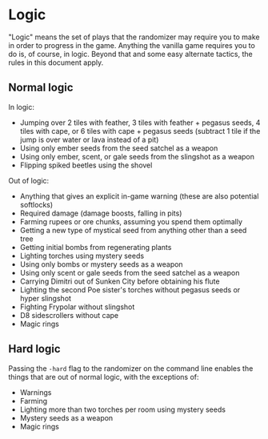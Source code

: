 # Logic

"Logic" means the set of plays that the randomizer may require you to make in
order to progress in the game. Anything the vanilla game requires you to do is,
of course, in logic. Beyond that and some easy alternate tactics, the rules in
this document apply.


## Normal logic

In logic:

- Jumping over 2 tiles with feather, 3 tiles with feather + pegasus seeds, 4
  tiles with cape, or 6 tiles with cape + pegasus seeds (subtract 1 tile if the
  jump is over water or lava instead of a pit)
- Using only ember seeds from the seed satchel as a weapon
- Using only ember, scent, or gale seeds from the slingshot as a weapon
- Flipping spiked beetles using the shovel

Out of logic:

- Anything that gives an explicit in-game warning (these are also potential
  softlocks)
- Required damage (damage boosts, falling in pits)
- Farming rupees or ore chunks, assuming you spend them optimally
- Getting a new type of mystical seed from anything other than a seed tree
- Getting initial bombs from regenerating plants
- Lighting torches using mystery seeds
- Using only bombs or mystery seeds as a weapon
- Using only scent or gale seeds from the seed satchel as a weapon
- Carrying Dimitri out of Sunken City before obtaining his flute
- Lighting the second Poe sister's torches without pegasus seeds or hyper
  slingshot
- Fighting Frypolar without slingshot
- D8 sidescrollers without cape
- Magic rings


## Hard logic

Passing the `-hard` flag to the randomizer on the command line enables the
things that are out of normal logic, with the exceptions of:

- Warnings
- Farming
- Lighting more than two torches per room using mystery seeds
- Mystery seeds as a weapon
- Magic rings
